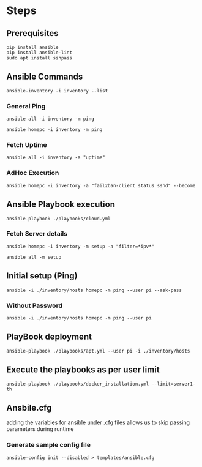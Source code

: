 # Steps

## Prerequisites

```shell
pip install ansible
pip install ansible-lint
sudo apt install sshpass
```

## Ansible Commands

```shell
ansible-inventory -i inventory --list
```

### General Ping

```shell
ansible all -i inventory -m ping

ansible homepc -i inventory -m ping
```

### Fetch Uptime

```shell
ansible all -i inventory -a "uptime"
```

### AdHoc Execution

```shell
ansible homepc -i inventory -a "fail2ban-client status sshd" --become
```

## Ansible Playbook execution

```shell
ansible-playbook ./playbooks/cloud.yml 
```

### Fetch Server details

```shell
ansible homepc -i inventory -m setup -a "filter=*ipv*"

ansible all -m setup
```

## Initial setup (Ping)

```shell
ansible -i ./inventory/hosts homepc -m ping --user pi --ask-pass
```

### Without Password

```shell
ansible -i ./inventory/hosts homepc -m ping --user pi
```

## PlayBook deployment

```shell
ansible-playbook ./playbooks/apt.yml --user pi -i ./inventory/hosts
```

## Execute the playbooks as per user limit

```shell
ansible-playbook ./playbooks/docker_installation.yml --limit=server1-th
```

## Ansbile.cfg

adding the variables for ansible under .cfg files allows us to skip passing parameters during runtime

### Generate sample config file

```shell
ansible-config init --disabled > templates/ansible.cfg
```
